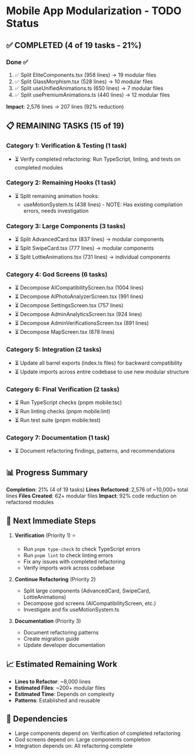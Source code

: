 # Mobile App Modularization - TODO Status

## ✅ COMPLETED (4 of 19 tasks - 21%)

### Done ✅
1. ✅ Split EliteComponents.tsx (958 lines) → 19 modular files
2. ✅ Split GlassMorphism.tsx (528 lines) → 10 modular files  
3. ✅ Split useUnifiedAnimations.ts (650 lines) → 7 modular files
4. ✅ Split usePremiumAnimations.ts (440 lines) → 12 modular files

**Impact**: 2,576 lines → 207 lines (92% reduction)

## 📋 REMAINING TASKS (15 of 19)

### Category 1: Verification & Testing (1 task)
- ⏳ Verify completed refactoring: Run TypeScript, linting, and tests on completed modules

### Category 2: Remaining Hooks (1 task)
- ⏳ Split remaining animation hooks:
  - useMotionSystem.ts (438 lines) - NOTE: Has existing compilation errors, needs investigation

### Category 3: Large Components (3 tasks)
- ⏳ Split AdvancedCard.tsx (837 lines) → modular components
- ⏳ Split SwipeCard.tsx (777 lines) → modular components
- ⏳ Split LottieAnimations.tsx (731 lines) → individual components

### Category 4: God Screens (6 tasks)
- ⏳ Decompose AICompatibilityScreen.tsx (1004 lines)
- ⏳ Decompose AIPhotoAnalyzerScreen.tsx (991 lines)
- ⏳ Decompose SettingsScreen.tsx (757 lines)
- ⏳ Decompose AdminAnalyticsScreen.tsx (924 lines)
- ⏳ Decompose AdminVerificationsScreen.tsx (891 lines)
- ⏳ Decompose MapScreen.tsx (878 lines)

### Category 5: Integration (2 tasks)
- ⏳ Update all barrel exports (index.ts files) for backward compatibility
- ⏳ Update imports across entire codebase to use new modular structure

### Category 6: Final Verification (2 tasks)
- ⏳ Run TypeScript checks (pnpm mobile:tsc)
- ⏳ Run linting checks (pnpm mobile:lint)
- ⏳ Run test suite (pnpm mobile:test)

### Category 7: Documentation (1 task)
- ⏳ Document refactoring findings, patterns, and recommendations

## 📊 Progress Summary

**Completion**: 21% (4 of 19 tasks)
**Lines Refactored**: 2,576 of ~10,000+ total lines
**Files Created**: 62+ modular files
**Impact**: 92% code reduction on refactored modules

## 🎯 Next Immediate Steps

1. **Verification** (Priority 1) ⭐
   - Run `pnpm type-check` to check TypeScript errors
   - Run `pnpm lint` to check linting errors  
   - Fix any issues with completed refactoring
   - Verify imports work across codebase

2. **Continue Refactoring** (Priority 2)
   - Split large components (AdvancedCard, SwipeCard, LottieAnimations)
   - Decompose god screens (AICompatibilityScreen, etc.)
   - Investigate and fix useMotionSystem.ts

3. **Documentation** (Priority 3)
   - Document refactoring patterns
   - Create migration guide
   - Update developer documentation

## 📈 Estimated Remaining Work

- **Lines to Refactor**: ~8,000 lines
- **Estimated Files**: ~200+ modular files
- **Estimated Time**: Depends on complexity
- **Patterns**: Established and reusable

## 🔄 Dependencies

- Large components depend on: Verification of completed refactoring
- God screens depend on: Large components completion
- Integration depends on: All refactoring complete


